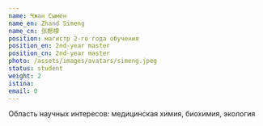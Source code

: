 ```yaml
---
name: Чжан Сымен
name_en: Zhand Simeng
name_cn: 张楒檬
position: магистр 2-го года обучения
position_en: 2nd-year master
position_cn: 2nd-year master
photo: /assets/images/avatars/simeng.jpeg
status: student
weight: 2
istina: 
email: 0
---
```




Область научных интересов: медицинская химия, биохимия, экология




